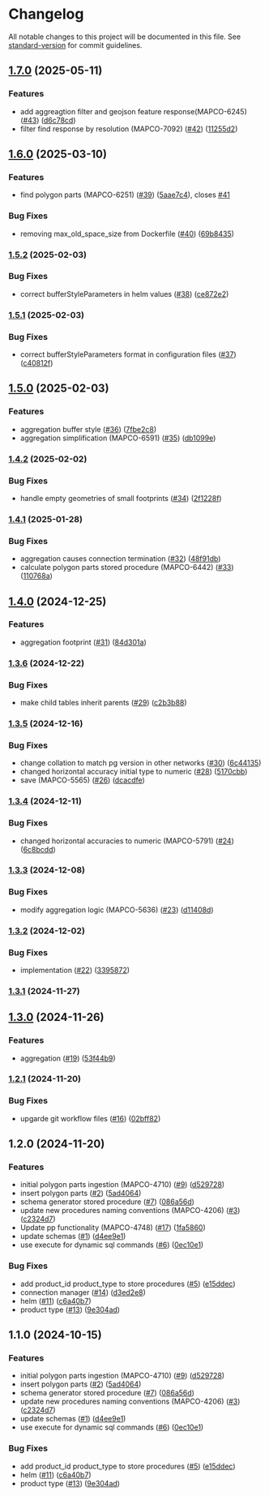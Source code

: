 # Changelog

All notable changes to this project will be documented in this file. See [standard-version](https://github.com/conventional-changelog/standard-version) for commit guidelines.

## [1.7.0](https://github.com/MapColonies/polygon-parts-manager/compare/v1.6.0...v1.7.0) (2025-05-11)


### Features

* add aggreagtion filter and geojson feature response(MAPCO-6245) ([#43](https://github.com/MapColonies/polygon-parts-manager/issues/43)) ([d6c78cd](https://github.com/MapColonies/polygon-parts-manager/commit/d6c78cdce9d142403e1318762fa26843a0e35d60))
* filter find response by resolution (MAPCO-7092) ([#42](https://github.com/MapColonies/polygon-parts-manager/issues/42)) ([11255d2](https://github.com/MapColonies/polygon-parts-manager/commit/11255d24eae1898c44a55080db922bb3880bf990))

## [1.6.0](https://github.com/MapColonies/polygon-parts-manager/compare/v1.5.2...v1.6.0) (2025-03-10)


### Features

* find polygon parts (MAPCO-6251) ([#39](https://github.com/MapColonies/polygon-parts-manager/issues/39)) ([5aae7c4](https://github.com/MapColonies/polygon-parts-manager/commit/5aae7c430b04d0ebeb196c2225ba49b58e8e8776)), closes [#41](https://github.com/MapColonies/polygon-parts-manager/issues/41)


### Bug Fixes

* removing max_old_space_size from Dockerfile ([#40](https://github.com/MapColonies/polygon-parts-manager/issues/40)) ([69b8435](https://github.com/MapColonies/polygon-parts-manager/commit/69b8435d6cd84f771546cc0b7fcf99c72affb57a))

### [1.5.2](https://github.com/MapColonies/polygon-parts-manager/compare/v1.5.1...v1.5.2) (2025-02-03)


### Bug Fixes

* correct bufferStyleParameters in helm values ([#38](https://github.com/MapColonies/polygon-parts-manager/issues/38)) ([ce872e2](https://github.com/MapColonies/polygon-parts-manager/commit/ce872e2b1c084f5c8acf938df2cbc3419fd731cb))

### [1.5.1](https://github.com/MapColonies/polygon-parts-manager/compare/v1.5.0...v1.5.1) (2025-02-03)


### Bug Fixes

* correct bufferStyleParameters format in configuration files ([#37](https://github.com/MapColonies/polygon-parts-manager/issues/37)) ([c40812f](https://github.com/MapColonies/polygon-parts-manager/commit/c40812f74fedc79ec9bab89d90fe7c62bd2d9046))

## [1.5.0](https://github.com/MapColonies/polygon-parts-manager/compare/v1.4.2...v1.5.0) (2025-02-03)


### Features

* aggregation buffer style ([#36](https://github.com/MapColonies/polygon-parts-manager/issues/36)) ([7fbe2c8](https://github.com/MapColonies/polygon-parts-manager/commit/7fbe2c876a2b6cc11a628ff93cf9f2f267933222))
* aggregation simplification (MAPCO-6591) ([#35](https://github.com/MapColonies/polygon-parts-manager/issues/35)) ([db1099e](https://github.com/MapColonies/polygon-parts-manager/commit/db1099ed70348954fe38e9ae9b3febf6d0ae79e6))

### [1.4.2](https://github.com/MapColonies/polygon-parts-manager/compare/v1.4.1...v1.4.2) (2025-02-02)


### Bug Fixes

* handle empty geometries of small footprints ([#34](https://github.com/MapColonies/polygon-parts-manager/issues/34)) ([2f1228f](https://github.com/MapColonies/polygon-parts-manager/commit/2f1228f55b792d29e3b4ceb8a0fc21a6f2236f26))

### [1.4.1](https://github.com/MapColonies/polygon-parts-manager/compare/v1.4.0...v1.4.1) (2025-01-28)


### Bug Fixes

* aggregation causes connection termination ([#32](https://github.com/MapColonies/polygon-parts-manager/issues/32)) ([48f91db](https://github.com/MapColonies/polygon-parts-manager/commit/48f91dbaaed8bc06b1c5de2847b40854a84c67db))
* calculate polygon parts stored procedure (MAPCO-6442) ([#33](https://github.com/MapColonies/polygon-parts-manager/issues/33)) ([110768a](https://github.com/MapColonies/polygon-parts-manager/commit/110768a54df7b878bd6f31c82ad59e4d7ce338eb))

## [1.4.0](https://github.com/MapColonies/polygon-parts-manager/compare/v1.3.6...v1.4.0) (2024-12-25)


### Features

* aggregation footprint ([#31](https://github.com/MapColonies/polygon-parts-manager/issues/31)) ([84d301a](https://github.com/MapColonies/polygon-parts-manager/commit/84d301a99d67522639f862c13ba7624ead11e122))

### [1.3.6](https://github.com/MapColonies/polygon-parts-manager/compare/v1.3.5...v1.3.6) (2024-12-22)


### Bug Fixes

* make child tables inherit parents ([#29](https://github.com/MapColonies/polygon-parts-manager/issues/29)) ([c2b3b88](https://github.com/MapColonies/polygon-parts-manager/commit/c2b3b8885ea63ee8165528ae6e832688e40253b9))

### [1.3.5](https://github.com/MapColonies/polygon-parts-manager/compare/v1.3.4...v1.3.5) (2024-12-16)


### Bug Fixes

* change collation to match pg version in other networks ([#30](https://github.com/MapColonies/polygon-parts-manager/issues/30)) ([6c44135](https://github.com/MapColonies/polygon-parts-manager/commit/6c44135c318a0b2fb100328064818b98b4487e12))
* changed horizontal accuracy initial type to numeric ([#28](https://github.com/MapColonies/polygon-parts-manager/issues/28)) ([5170cbb](https://github.com/MapColonies/polygon-parts-manager/commit/5170cbb80f5004e7f9bf099ac20f9c8199159239))
* save (MAPCO-5565) ([#26](https://github.com/MapColonies/polygon-parts-manager/issues/26)) ([dcacdfe](https://github.com/MapColonies/polygon-parts-manager/commit/dcacdfe27c9be7f793c51f53fbd4f41f50a076c8))

### [1.3.4](https://github.com/MapColonies/polygon-parts-manager/compare/v1.3.3...v1.3.4) (2024-12-11)


### Bug Fixes

* changed horizontal accuracies to numeric (MAPCO-5791) ([#24](https://github.com/MapColonies/polygon-parts-manager/issues/24)) ([6c8bcdd](https://github.com/MapColonies/polygon-parts-manager/commit/6c8bcdd35f20d4f1f1437256e4ddc0b2552e190c))

### [1.3.3](https://github.com/MapColonies/polygon-parts-manager/compare/v1.3.2...v1.3.3) (2024-12-08)


### Bug Fixes

* modify aggregation logic (MAPCO-5636) ([#23](https://github.com/MapColonies/polygon-parts-manager/issues/23)) ([d11408d](https://github.com/MapColonies/polygon-parts-manager/commit/d11408d482f24e9a09a9bd7bd859c07ba3e35f0f))

### [1.3.2](https://github.com/MapColonies/polygon-parts-manager/compare/v1.3.1...v1.3.2) (2024-12-02)


### Bug Fixes

* implementation ([#22](https://github.com/MapColonies/polygon-parts-manager/issues/22)) ([3395872](https://github.com/MapColonies/polygon-parts-manager/commit/339587214c0711854e524396547d6ae0312a0c2a))

### [1.3.1](https://github.com/MapColonies/polygon-parts-manager/compare/v1.3.0...v1.3.1) (2024-11-27)

## [1.3.0](https://github.com/MapColonies/polygon-parts-manager/compare/v1.2.1...v1.3.0) (2024-11-26)


### Features

* aggregation ([#19](https://github.com/MapColonies/polygon-parts-manager/issues/19)) ([53f44b9](https://github.com/MapColonies/polygon-parts-manager/commit/53f44b9a056a34b836f1207cb47ef2c1a42bd94a))

### [1.2.1](https://github.com/MapColonies/polygon-parts-manager/compare/v1.2.0...v1.2.1) (2024-11-20)


### Bug Fixes

* upgarde git workflow files ([#16](https://github.com/MapColonies/polygon-parts-manager/issues/16)) ([02bff82](https://github.com/MapColonies/polygon-parts-manager/commit/02bff827e41130c3a5bacc9120114d284771531a))

## 1.2.0 (2024-11-20)


### Features

* initial polygon parts ingestion (MAPCO-4710) ([#9](https://github.com/MapColonies/polygon-parts-manager/issues/9)) ([d529728](https://github.com/MapColonies/polygon-parts-manager/commit/d5297280d79edf4737cf8eb132c588da79139ffe))
* insert polygon parts ([#2](https://github.com/MapColonies/polygon-parts-manager/issues/2)) ([5ad4064](https://github.com/MapColonies/polygon-parts-manager/commit/5ad4064581d722bd95f27d3c8dc19b0db0d2b54c))
* schema generator stored procedure ([#7](https://github.com/MapColonies/polygon-parts-manager/issues/7)) ([086a56d](https://github.com/MapColonies/polygon-parts-manager/commit/086a56dcb71bef984edbaa457d19775960426df6))
* update new procedures naming conventions (MAPCO-4206) ([#3](https://github.com/MapColonies/polygon-parts-manager/issues/3)) ([c2324d7](https://github.com/MapColonies/polygon-parts-manager/commit/c2324d73c1a05272819797c4be152904f440762a))
* Update pp functionality (MAPCO-4748) ([#17](https://github.com/MapColonies/polygon-parts-manager/issues/17)) ([1fa5860](https://github.com/MapColonies/polygon-parts-manager/commit/1fa5860f763457bb679fb953196438f3f90472c6))
* update schemas ([#1](https://github.com/MapColonies/polygon-parts-manager/issues/1)) ([d4ee9e1](https://github.com/MapColonies/polygon-parts-manager/commit/d4ee9e1d7056b89453627545a752a42c9b8f9e9b))
* use execute for dynamic sql commands ([#6](https://github.com/MapColonies/polygon-parts-manager/issues/6)) ([0ec10e1](https://github.com/MapColonies/polygon-parts-manager/commit/0ec10e1faecc18473fbd2298fa8e67f958c1ca0a))


### Bug Fixes

* add product_id product_type to store procedures ([#5](https://github.com/MapColonies/polygon-parts-manager/issues/5)) ([e15ddec](https://github.com/MapColonies/polygon-parts-manager/commit/e15ddecd6f04d3d20b9b7f6660266efd1ae9212a))
* connection manager ([#14](https://github.com/MapColonies/polygon-parts-manager/issues/14)) ([d3ed2e8](https://github.com/MapColonies/polygon-parts-manager/commit/d3ed2e8e1a2f8ec5440b09bd7f28ed3963d9178a))
* helm ([#11](https://github.com/MapColonies/polygon-parts-manager/issues/11)) ([c6a40b7](https://github.com/MapColonies/polygon-parts-manager/commit/c6a40b7ccb3f2a9f12089c34732c701d4aca3bd7))
* product type ([#13](https://github.com/MapColonies/polygon-parts-manager/issues/13)) ([9e304ad](https://github.com/MapColonies/polygon-parts-manager/commit/9e304ad9cd8377155b408fea8e7e9c15719800e7))

## 1.1.0 (2024-10-15)


### Features

* initial polygon parts ingestion (MAPCO-4710) ([#9](https://github.com/MapColonies/polygon-parts-manager/issues/9)) ([d529728](https://github.com/MapColonies/polygon-parts-manager/commit/d5297280d79edf4737cf8eb132c588da79139ffe))
* insert polygon parts ([#2](https://github.com/MapColonies/polygon-parts-manager/issues/2)) ([5ad4064](https://github.com/MapColonies/polygon-parts-manager/commit/5ad4064581d722bd95f27d3c8dc19b0db0d2b54c))
* schema generator stored procedure ([#7](https://github.com/MapColonies/polygon-parts-manager/issues/7)) ([086a56d](https://github.com/MapColonies/polygon-parts-manager/commit/086a56dcb71bef984edbaa457d19775960426df6))
* update new procedures naming conventions (MAPCO-4206) ([#3](https://github.com/MapColonies/polygon-parts-manager/issues/3)) ([c2324d7](https://github.com/MapColonies/polygon-parts-manager/commit/c2324d73c1a05272819797c4be152904f440762a))
* update schemas ([#1](https://github.com/MapColonies/polygon-parts-manager/issues/1)) ([d4ee9e1](https://github.com/MapColonies/polygon-parts-manager/commit/d4ee9e1d7056b89453627545a752a42c9b8f9e9b))
* use execute for dynamic sql commands ([#6](https://github.com/MapColonies/polygon-parts-manager/issues/6)) ([0ec10e1](https://github.com/MapColonies/polygon-parts-manager/commit/0ec10e1faecc18473fbd2298fa8e67f958c1ca0a))


### Bug Fixes

* add product_id product_type to store procedures ([#5](https://github.com/MapColonies/polygon-parts-manager/issues/5)) ([e15ddec](https://github.com/MapColonies/polygon-parts-manager/commit/e15ddecd6f04d3d20b9b7f6660266efd1ae9212a))
* helm ([#11](https://github.com/MapColonies/polygon-parts-manager/issues/11)) ([c6a40b7](https://github.com/MapColonies/polygon-parts-manager/commit/c6a40b7ccb3f2a9f12089c34732c701d4aca3bd7))
* product type ([#13](https://github.com/MapColonies/polygon-parts-manager/issues/13)) ([9e304ad](https://github.com/MapColonies/polygon-parts-manager/commit/9e304ad9cd8377155b408fea8e7e9c15719800e7))
